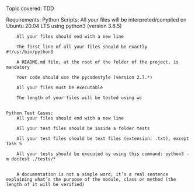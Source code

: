 Topic covered:
TDD

Requirements:
    Python Scripts:
        All your files will be interpreted/compiled on Ubuntu 20.04 LTS using python3 (version 3.8.5)

        All your files should end with a new line

        The first line of all your files should be exactly #!/usr/bin/python3

        A README.md file, at the root of the folder of the project, is mandatory

        Your code should use the pycodestyle (version 2.7.*)

        All your files must be executable

        The length of your files will be tested using wc


    Python Test Cases:
        All your files should end with a new line

        All your test files should be inside a folder tests

        All your test files should be text files (extension: .txt), except Task 5

        All your tests should be executed by using this command: python3 -m doctest ./tests/*

        
        A documentation is not a simple word, it’s a real sentence explaining what’s the purpose of the module, class or method (the length of it will be verified)
